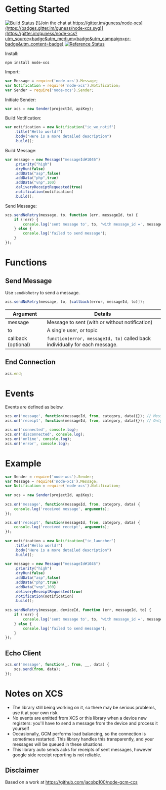 Getting Started
===============
[![Build Status](https://travis-ci.org/guness/node-xcs.svg)](https://travis-ci.org/guness/node-xcs) [![Join the chat at https://gitter.im/guness/node-xcs](https://badges.gitter.im/guness/node-xcs.svg)](https://gitter.im/guness/node-xcs?utm_source=badge&utm_medium=badge&utm_campaign=pr-badge&utm_content=badge) [![Reference Status](https://www.versioneye.com/nodejs/node-xcs/reference_badge.svg?style=flat)](https://www.versioneye.com/nodejs/node-xcs/references)


Install:
```
npm install node-xcs
```

Import:
```js
var Message = require('node-xcs').Message;
var Notification = require('node-xcs').Notification;
var Sender = require('node-xcs').Sender;
```
Initiate Sender:
```js
var xcs = new Sender(projectId, apiKey);
```
Build Notification:
```js
var notification = new Notification("ic_we_notif")
	.title("Hello world!")
	.body("Here is a more detailed description")
	.build();
```
Build Message:
```js
var message = new Message("messageId#1046")
	.priority("high")
	.dryRun(false)
	.addData("asp",false)
	.addData("php",true)
	.addData("vnp",100)
	.deliveryReceiptRequested(true)
	.notification(notification)
	.build();
```
Send Message:
```js
xcs.sendNoRetry(message, to, function (err, messageId, to) {
	if (!err) {
		console.log('sent message to', to, 'with message_id =', messageId);
	} else {
		console.log('failed to send message');
	}
});
```
Functions
=========
Send Message
------------
Use `sendNoRetry` to send a message.
```js
xcs.sendNoRetry(message, to, [callback(error, messageId, to)]);
```
Argument			| Details
------------------- | -------
message			 | Message to sent (with or without notification)
to				  | A single user, or topic
callback (optional) | `function(error, messageId, to)` called back individually for each message.

End Connection
--------------
```js
xcs.end;
```

Events
======
Events are defined as below.
```js
xcs.on('message', function(messageId, from, category, data){}); // Messages received from client (excluding receipts)
xcs.on('receipt', function(messageId, from, category, data){}); // Only fired for messages where options.delivery_receipt_requested = true

xcs.on('connected', console.log);
xcs.on('disconnected', console.log);
xcs.on('online', console.log);
xcs.on('error', console.log);
```

Example
=======
```js
var Sender = require('node-xcs').Sender;
var Message = require('node-xcs').Message;
var Notification = require('node-xcs').Notification;
	
var xcs = new Sender(projectId, apiKey);
	
xcs.on('message', function(messageId, from, category, data) {
	console.log('received message', arguments);
}); 

xcs.on('receipt', function(messageId, from, category, data) {
	console.log('received receipt', arguments);
});
	
var notification = new Notification("ic_launcher")
	.title("Hello world!")
	.body("Here is a more detailed description")
	.build();
	
var message = new Message("messageId#1046")
	.priority("high")
	.dryRun(false)
	.addData("asp",false)
	.addData("php",true)
	.addData("vnp",100)
	.deliveryReceiptRequested(true)
	.notification(notification)
	.build();
	
xcs.sendNoRetry(message, deviceId, function (err, messageId, to) {
	if (!err) {
		console.log('sent message to', to, 'with message_id =', messageId);
	} else {
		console.log('failed to send message');
	}
});
```
Echo Client
-----------
```js
xcs.on('message', function(_, from, __, data) {
	xcs.send(from, data);
});
```

Notes on XCS
============
* The library still being working on it, so there may be serious problems, use it at your own risk.
* No events are emitted from XCS or this library when a device new registers: you'll have to send a message from the device and process it yourself
* Occasionally, GCM performs load balancing, so the connection is sometimes restarted. This library handles this transparently, and your messages will be queued in these situations.
* This library auto sends acks for receipts of sent messages, however google side receipt reporting is not reliable.

Disclaimer
-----------
Based on a work at https://github.com/jacobp100/node-gcm-ccs
